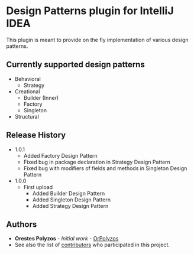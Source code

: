 # Design Patterns plugin for IntelliJ IDEA
This plugin is meant to provide on the fly implementation of various design patterns.

## Currently supported design patterns
* Behavioral
  * Strategy
* Creational
  * Builder (Inner)
  * Factory
  * Singleton
* Structural

## Release History
* 1.0.1
  * Added Factory Design Pattern 
  * Fixed bug in package declaration in Strategy Design Pattern 
  * Fixed bug with modifiers of fields and methods in Singleton Design Pattern
* 1.0.0
    * First upload
      * Added Builder Design Pattern
      * Added Singleton Design Pattern
      * Added Strategy Design Pattern

## Authors
* **Orestes Polyzos** - *Initial work* - [OrPolyzos](https://github.com/OrPolyzos)
* See also the list of [contributors](https://github.com/OrPolyzos/Design-Patterns-Intellij-IDEA-Plugin/contributors) who participated in this project.
